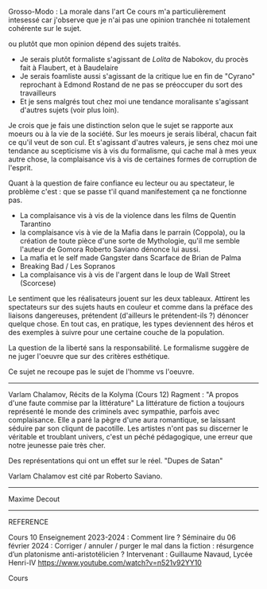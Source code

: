 

Grosso-Modo : La morale dans l'art
Ce cours m'a particulièrement intesessé car j'observe que je n'ai pas une opinion tranchée ni totalement cohérente sur le sujet.

ou plutôt que mon opinion dépend des sujets traités.
- Je serais plutôt formaliste s'agissant de *Lolita* de Nabokov, du procès fait à Flaubert, et à Baudelaire
- Je serais foamliste aussi s'agissant de la critique lue en fin de "Cyrano" reprochant à Edmond Rostand de ne pas se préoccuper du sort des travailleurs
- Et je sens malgrés tout chez moi une tendance moralisante s'agissant d'autres sujets (voir plus loin).

Je crois que je fais une distinction selon que le sujet se rapporte aux moeurs ou à la vie de la société. Sur les moeurs je serais libéral, chacun fait ce qu'il veut de son cul. Et s'agissant d'autres valeurs, je sens chez moi une tendance au scepticisme vis à vis du formalisme, qui cache mal à mes yeux autre chose, la complaisance vis à vis de certaines formes de corruption de l'esprit.

Quant à la question de faire confiance eu lecteur ou au spectateur, le problème c'est : que se passe t'il quand manifestement ça ne fonctionne pas.

- La complaisance vis à vis de la violence dans les films de Quentin Tarantino
- la complaisance vis à vie de la Mafia dans le parrain (Coppola), ou la création de toute pièce d'une sorte de Mythologie, qu'il me semble l'auteur de Gomora Roberto Saviano dénonce lui aussi.
- La mafia et le self made Gangster dans Scarface de Brian de Palma
- Breaking Bad / Les Sopranos
- La complaisance vis à vis de l'argent dans le loup de Wall Street (Scorcese)

Le sentiment que les réalisateurs jouent sur les deux tableaux. Attirent les spectateurs sur des sujets hauts en couleur et comme dans la préface des liaisons dangereuses, prétendent (d'ailleurs le prétendent-ils ?) dénoncer quelque chose. En tout cas, en pratique, les types deviennent des héros et des exemples à suivre pour une certaine couche de la population.

La question de la liberté sans la responsabilité.
Le formalisme suggère de ne juger l'oeuvre que sur des critères esthétique.

Ce sujet ne recoupe pas le sujet de l'homme vs l'oeuvre.

---

Varlam Chalamov, Récits de la Kolyma (Cours 12)
Ragment : "A propos d'une faute commise par la littérature"
La littérature de fiction a toujours représenté le monde des criminels avec sympathie, parfois avec complaisance. Elle a paré la pègre d'une aura romantique, se laissant séduire par son cliqunt de pacotille. Les artistes n'ont pas su discerner le véritable et troublant univers, c'est un péché pédagogique, une erreur que notre jeunesse paie très cher.

Des représentations qui ont un effet sur le réel.
"Dupes de Satan"

Varlam Chalamov est cité par Roberto Saviano.

---

Maxime Decout


---

REFERENCE

Cours 10
Enseignement 2023-2024 :  Comment lire ?
Séminaire du 06 février 2024 : Corriger / annuler / purger le mal dans la fiction : résurgence d’un platonisme anti-aristotélicien ?
Intervenant : Guillaume Navaud, Lycée Henri-IV
https://www.youtube.com/watch?v=n521v92YY10

Cours 